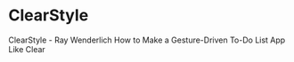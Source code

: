 ClearStyle
==========

ClearStyle - Ray Wenderlich How to Make a Gesture-Driven To-Do List App Like Clear
